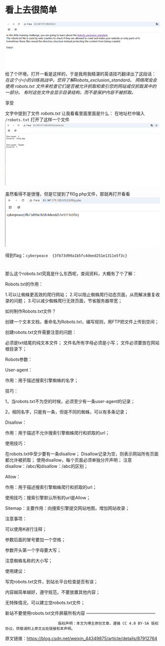# 看上去很简单
![alt text](image.png)  
给了个环境，打开一看是这样的，于是我用我精湛的英语技巧翻译出了这段话：   
_在这个小小的训练挑战中，您将了解Robots_exclusion_standard。_
_网络爬虫会使用 robots.txt 文件来检查它们是否被允许抓取和索引您的网站或仅抓取其中的一部分。_
_有时这些文件会显示目录结构，而不是保护内容不被抓取。_

享受

文字中提到了文件
_robots.txt_
让我看看里面里面是什么：
在地址栏中输入  
`/robots.txt`
打开了这样一个文件
![alt text](image-1.png)

虽然看得不是很懂，但是它提到了fl0g.php文件，那就再打开看看
![alt text](image-2.png)

得到flag：`cyberpeace  {3fb73d99a1b5fc4deed251e1311e5f3c}`

#
#
#
#
#
#
#
那么这个robots.txt究竟是什么东西呢，查阅资料，大概有了个了解：   

 Robots.txt的作用：

1.可以让蜘蛛更高效的爬行网站；
2.可以阻止蜘蛛爬行动态页面，从而解决重复收录的问题；
3.可以减少蜘蛛爬行无效页面，节省服务器带宽；

如何制作Robots.txt文件？

创建一个文本文档，重命名为Robots.txt，编写规则，用FTP把文件上传到空间；

 

创建robots.txt文件需要注意的问题：

必须是txt结尾的纯文本文件；
文件名所有字母必须是小写；
文件必须要放在网站根目录下；
 

Robots参数：

User-agent：

作用：用于描述搜索引擎蜘蛛的名字；

技巧：

1，当robots.txt不为空的时候，必须至少有一条user-agent的记录；

2，相同名字，只能有一条，但是不同的蜘蛛，可以有多条记录；

 

Disallow：

作用：用于描述不允许搜索引擎蜘蛛爬行和抓取的url；

使用技巧：

在robots.txt中至少要有一条disallow；
Disallow记录为空，则表示网站所有页面都允许被抓取；
使用disallow，每个页面必须单独分开声明；
注意disallow：/abc/和disallow：/abc的区别；
 

Allow：

作用：用于描述搜索引擎蜘蛛爬行和抓取的url；

使用技巧：搜索引擎默认所有的url是Allow；

 

Sitemap：主要作用：向搜索引擎提交网站地图，增加网站收录；

 

注意事项：

可以使用#进行注释；

参数后面的冒号要加一个空格；

参数开头第一个字母要大写；

注意蜘蛛名称的大小写；

 

使用建议：

写完robots.txt文件，到站长平台检查是否有误；

内容越简单越好，遵守规范，不要放置其他内容；

无特殊情况，可以建立空robots.txt文件；

新站不要使用robots.txt文件屏蔽所有内容
————————————————

                            版权声明：本文为博主原创文章，遵循 CC 4.0 BY-SA 版权协议，转载请附上原文出处链接和本声明。
                        
原文链接：https://blog.csdn.net/weixin_44349875/article/details/87912764